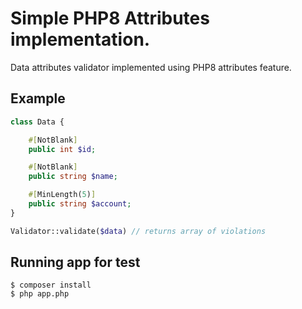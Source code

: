 # Simple PHP8 Attributes implementation.

Data attributes validator implemented using PHP8 attributes feature.

## Example

```php
class Data {

    #[NotBlank]
    public int $id;

    #[NotBlank]
    public string $name;

    #[MinLength(5)]
    public string $account;
}

Validator::validate($data) // returns array of violations

```

## Running app for test

```
$ composer install
$ php app.php
```
